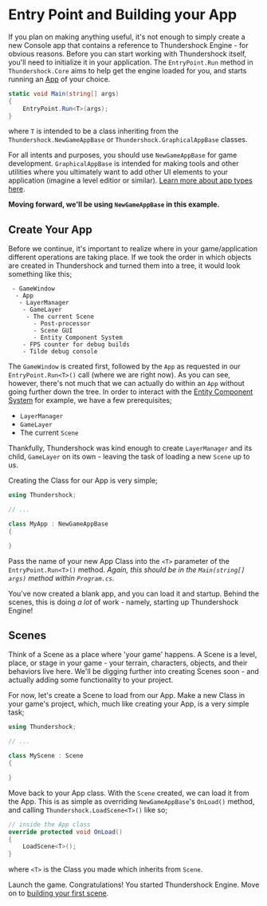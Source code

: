 # Entry Point and Building your App
If you plan on making anything useful, it's not enough to simply create a new Console app that contains a reference to Thundershock Engine - for obvious reasons. Before you can start working with Thundershock itself, you'll need to initialize it in your application. The ``EntryPoint.Run`` method in ``Thundershock.Core`` aims to help get the engine loaded for you, and starts running an [App](app-types.md) of your choice.

```cs
static void Main(string[] args)
{
    EntryPoint.Run<T>(args);
}
```

where ``T`` is intended to be a class inheriting from the ``Thundershock.NewGameAppBase`` or ``Thundershock.GraphicalAppBase`` classes.

For all intents and purposes, you should use ``NewGameAppBase`` for game development. ``GraphicalAppBase`` is intended for making tools and other utilities where you ultimately want to add other UI elements to your application (imagine a level editior or similar). [Learn more about app types here](app-types.md).

**Moving forward, we'll be using ``NewGameAppBase`` in this example.**

## Create Your App
Before we continue, it's important to realize where in your game/application different operations are taking place. If we took the order in which objects are created in Thundershock and turned them into a tree, it would look something like this;

```
 - GameWindow
  - App
   - LayerManager
    - GameLayer
     - The current Scene
       - Post-processor
       - Scene GUI
       - Entity Component System
    - FPS counter for debug builds
    - Tilde debug console
```

The ``GameWindow`` is created first, followed by the ``App`` as requested in our ``EntryPoint.Run<T>()`` call (where we are right now). As you can see, however, there's not much that we can actually do within an ``App`` without going further down the tree. In order to interact with the [Entity Component System](ecs.md) for example, we have a few prerequisites;

- ``LayerManager``
- ``GameLayer``
- The current ``Scene``

Thankfully, Thundershock was kind enough to create ``LayerManager`` and its child, ``GameLayer`` on its own - leaving the task of loading a new ``Scene`` up to us.

Creating the Class for our App is very simple;

```cs
using Thundershock;

// ...

class MyApp : NewGameAppBase
{

}
```

Pass the name of your new App Class into the ``<T>`` parameter of the ``EntryPoint.Run<T>()`` method. *Again, this should be in the ``Main(string[] args)`` method within ``Program.cs``.*

You've now created a blank app, and you can load it and startup. Behind the scenes, this is doing *a lot* of work - namely, starting up Thundershock Engine!

## Scenes
Think of a Scene as a place where 'your game' happens. A Scene is a level, place, or stage in your game - your terrain, characters, objects, and their behaviors live here. We'll be digging further into creating Scenes soon - and actually adding some functionality to your project.

For now, let's create a Scene to load from our App. Make a new Class in your game's project, which, much like creating your App, is a very simple task;

```cs
using Thundershock;

// ...

class MyScene : Scene
{

}
```

Move back to your App class. With the ``Scene`` created, we can load it from the App. This is as simple as overriding ``NewGameAppBase``'s ``OnLoad()`` method, and calling ``Thundershock.LoadScene<T>()`` like so;

```cs
// inside the App class
override protected void OnLoad()
{
    LoadScene<T>();
}
```

where ``<T>`` is the Class you made which inherits from ``Scene``.

Launch the game. Congratulations! You started Thundershock Engine. Move on to [building your first scene](hello-scene.md).

